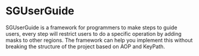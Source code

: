 # SGUserGuide 

SGUserGuide is a framework for programmers to make steps to guide users, every step will restrict users to do a specific operation by adding masks to other regions. The framework can help you implement this without breaking the structure of the project based on AOP and KeyPath.
